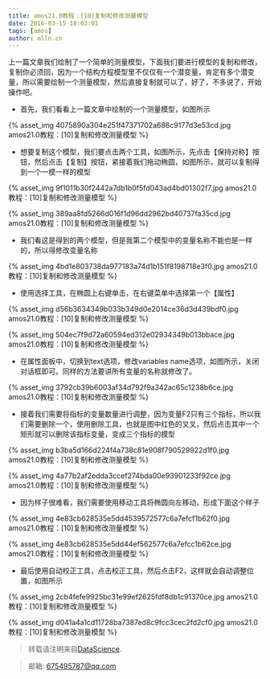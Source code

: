 ```yaml
---
title: amos21.0教程：[10]复制和修改测量模型
date: 2016-03-15 18:03:01
tags: [amos]
author: mlln.cn
---
```

上一篇文章我们绘制了一个简单的测量模型，下面我们要进行模型的复制和修改，复制你必须回，因为一个结构方程模型里不仅仅有一个潜变量，肯定有多个潜变量，所以需要绘制一个测量模型，然后直接复制就可以了，好了，不多说了，开始操作吧。

- 首先，我们看看上一篇文章中绘制的一个测量模型，如图所示

{% asset_img 4075890a304e251f47371702a686c9177d3e53cd.jpg amos21.0教程：[10]复制和修改测量模型 %}

- 想要复制这个模型，我们要点击两个工具，如图所示，先点击【保持对称】按钮，然后点击【复制】按钮，紧接着我们拖动椭圆，如图所示，就可以复制得到一个一模一样的模型

{% asset_img 9f1011b30f2442a7db1b0f5fd043ad4bd01302f7.jpg amos21.0教程：[10]复制和修改测量模型 %}

{% asset_img 389aa8fd5266d016f1d96dd2962bd40737fa35cd.jpg amos21.0教程：[10]复制和修改测量模型 %}

- 我们看这是得到的两个模型，但是我第二个模型中的变量名称不能也是一样的，所以得修改变量名称

{% asset_img 4bd1e803738da977183a74d1b151f8198718e3f0.jpg amos21.0教程：[10]复制和修改测量模型 %}

- 使用选择工具，在椭圆上右键单击，在右键菜单中选择第一个【属性】

{% asset_img d56b3634349b033b349d0e2014ce36d3d439bdf0.jpg amos21.0教程：[10]复制和修改测量模型 %}

{% asset_img 504ec7f9d72a60594ed312e02934349b013bbace.jpg amos21.0教程：[10]复制和修改测量模型 %}

- 在属性面板中，切换到text选项，修改variables name选项，如图所示，关闭对话框即可。同样的方法要讲所有变量的名称就修改了。

{% asset_img 3792cb39b6003af34d792f9a342ac65c1238b6ce.jpg amos21.0教程：[10]复制和修改测量模型 %}

- 接着我们需要将指标的变量数量进行调整，因为变量F2只有三个指标，所以我们需要删除一个，使用删除工具，也就是图中红色的叉叉，然后点击其中一个矩形就可以删除该指标变量，变成三个指标的模型

{% asset_img b3ba5d166d224f4a738c81e908f790529922d1f0.jpg amos21.0教程：[10]复制和修改测量模型 %}

{% asset_img 4a77b2af2edda3ccef274bda00e93901233f92ce.jpg amos21.0教程：[10]复制和修改测量模型 %}

- 因为样子很难看，我们需要使用移动工具将椭圆向左移动，形成下面这个样子

{% asset_img 4e83cb628535e5dd4539572577c6a7efcf1b62f0.jpg amos21.0教程：[10]复制和修改测量模型 %}

{% asset_img 4e83cb628535e5dd44ef562577c6a7efcc1b62ce.jpg amos21.0教程：[10]复制和修改测量模型 %}

- 最后使用自动校正工具，点击校正工具，然后点击F2，这样就会自动调整位置，如图所示

{% asset_img 2cb4fefe9925bc31e99ef2625fdf8db1c91370ce.jpg amos21.0教程：[10]复制和修改测量模型 %}

{% asset_img d041a4a1cd11728ba7387ed8c9fcc3cec2fd2cf0.jpg amos21.0教程：[10]复制和修改测量模型 %}

> 转载请注明来自[DataScience](http://mlln.cn).

> 邮箱: 675495787@qq.com 
